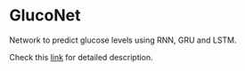 # GlucoNet
Network to predict glucose levels using RNN, GRU and LSTM.

Check this [link](https://fernandohf.github.io/GlucoNet/index.html) for detailed description.
